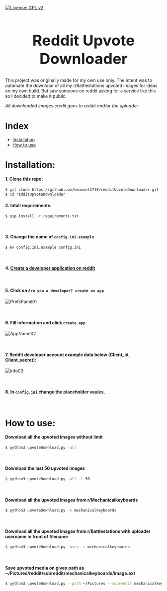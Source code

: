 [![License: GPL v2](https://img.shields.io/badge/License-GPL%20v2-blue.svg)](https://www.gnu.org/licenses/old-licenses/gpl-2.0.en.html)

<h1 align="center" style="font-size: 3rem;">
Reddit Upvote Downloader
</h1>

This project was originally made for my own use only. The intent was to automate the download of all my r/Battlestations upvoted images for ideas on my own build. But saw someone on reddit asking for a service like this so I decided to make it public.


*All downlaoded images credit goes to reddit and/or the uploader*



# Index

* [Installation](#installation)
* [How to use](#how-to-use)

# Installation:


#### 1. Clone this repo:
```sh
$ git clone https://github.com/emanuel2718/redditUpvoteDownloader.git
$ cd redditUpvoteDownloader
```

#### 2. Intall requirements:
```sh
$ pip install -r requirements.txt
```

&nbsp; 

#### 3. Change the name of `config.ini.example`
```sh
$ mv config.ini.example config.ini
```

&nbsp; 

#### 4. [Create a developer application on reddit](https://www.reddit.com/prefs/apps)

&nbsp; 

#### 5. Click on `Are you a developer? create an app`

![PrefsPanel01](https://user-images.githubusercontent.com/55965894/108690386-27288d80-74af-11eb-81a9-a0854ca7304d.png)

&nbsp; 

#### 6. Fill information and click `create app`

![AppName02](https://user-images.githubusercontent.com/55965894/108690978-d2394700-74af-11eb-9992-e81f8ba71bd4.png)

&nbsp; 

#### 7. Reddit developer account example data below (Client_id, Client_secret):

![info03](https://user-images.githubusercontent.com/55965894/108691188-10cf0180-74b0-11eb-84c7-c600ee2440ea.png)

&nbsp; 

#### 8. In `config.ini` change the placeholder vaules.

&nbsp; 

# How to use:

#### Download all the upvoted images without limit
```sh
$ python3 upvoteDownload.py -all
```
&nbsp; 

#### Download the last 50 upvoted images
```sh
$ python3 upvoteDownload.py -all -l 50
```
&nbsp; 

#### Download all the upvoted images from r/Mechanicalkeyboards
```sh
$ python3 upvoteDownload.py -s mechanicalkeyboards
```
&nbsp; 

#### Download all the upvoted images from r/Battlestations with uploader username in front of filename
```sh
$ python3 upvoteDownload.py -user -s mechanicalkeyboards
```
&nbsp; 


#### Save upvoted media on given path as ~/Pictures/reddit/subreddit/mechanicalkeyboards/image.ext
```sh
$ python3 upvoteDownload.py --path ~/Pictures --subreddit mechanicalkeyboards
```
&nbsp; 
